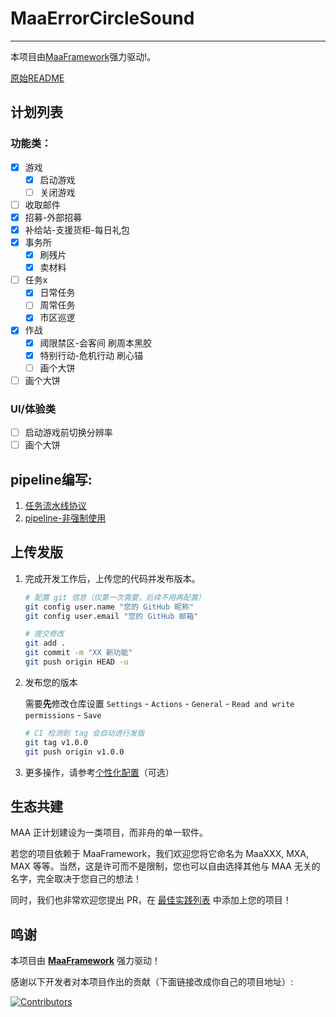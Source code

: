 # MaaErrorCircleSound
---
本项目由[MaaFramework](https://github.com/MaaXYZ/MaaFramework)强力驱动!。

[原始README](./README_Old.md)

## 计划列表
### 功能类：
- [x] 游戏
  - [x] 启动游戏
  - [ ] 关闭游戏
- [ ] 收取邮件
- [x] 招募-外部招募
- [x] 补给站-支援货柜-每日礼包
- [x] 事务所
  - [x] 刷残片
  - [x] 卖材料
- [ ] 任务x
  - [x] 日常任务
  - [ ] 周常任务
  - [x] 市区巡逻
- [x] 作战
  - [x] 阈限禁区-会客间
        刷周本黑胶
  - [x] 特别行动-危机行动
        刷心锚
  - [ ] 画个大饼
- [ ] 画个大饼

### UI/体验类
- [ ] 启动游戏前切换分辨率
- [ ] 画个大饼

## pipeline编写:
1. [任务流水线协议](https://github.com/MaaXYZ/MaaFramework/blob/main/docs/zh_cn/3.1-%E4%BB%BB%E5%8A%A1%E6%B5%81%E6%B0%B4%E7%BA%BF%E5%8D%8F%E8%AE%AE.md)
2. [pipeline-非强制使用](./assets/resource/pipeline/ReadMe.md)


## 上传发版
1. 完成开发工作后，上传您的代码并发布版本。

    ```bash
    # 配置 git 信息（仅第一次需要，后续不用再配置）
    git config user.name "您的 GitHub 昵称"
    git config user.email "您的 GitHub 邮箱"
    
    # 提交修改
    git add .
    git commit -m "XX 新功能"
    git push origin HEAD -u
    ```

2. 发布您的版本

    需要**先**修改仓库设置 `Settings` - `Actions` - `General` - `Read and write permissions` - `Save`

    ```bash
    # CI 检测到 tag 会自动进行发版
    git tag v1.0.0
    git push origin v1.0.0
    ```

3. 更多操作，请参考[个性化配置](./docs/zh_cn/个性化配置.md)（可选）

## 生态共建

MAA 正计划建设为一类项目，而非舟的单一软件。

若您的项目依赖于 MaaFramework，我们欢迎您将它命名为 MaaXXX, MXA, MAX 等等。当然，这是许可而不是限制，您也可以自由选择其他与 MAA 无关的名字，完全取决于您自己的想法！

同时，我们也非常欢迎您提出 PR，在 [最佳实践列表](https://github.com/MaaXYZ/MaaFramework#%E6%9C%80%E4%BD%B3%E5%AE%9E%E8%B7%B5) 中添加上您的项目！

## 鸣谢

本项目由 **[MaaFramework](https://github.com/MaaXYZ/MaaFramework)** 强力驱动！

感谢以下开发者对本项目作出的贡献（下面链接改成你自己的项目地址）:

[![Contributors](https://contrib.rocks/image?repo=MaaXYZ/MaaFramework&max=1000)](https://github.com/MaaXYZ/MaaFramework/graphs/contributors)
